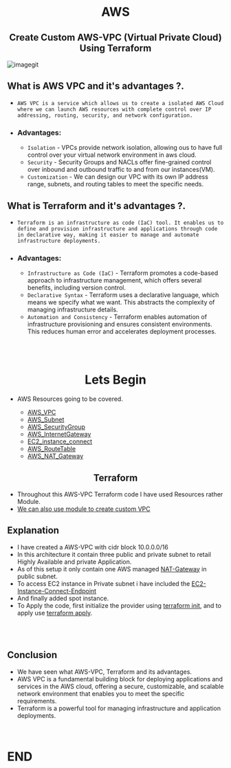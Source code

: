 <h1 align="center"> AWS </h1>
<h2 align="center"> Create Custom AWS-VPC (Virtual Private Cloud) Using Terraform </h2>

![imagegit](https://github.com/shankar439/Images/assets/70714976/930efa49-e276-4493-9090-6461f9f51e9a)

## What is AWS VPC and it's advantages ?. 

  - `AWS VPC is a service which allows us to create a isolated AWS Cloud where we can launch AWS resources with complete control over IP addressing, routing, security, and network configuration. `
  - ### Advantages:
    - `Isolation` -  VPCs provide network isolation, allowing ous to have full control over your virtual network environment in aws cloud.
    - `Security` - Security Groups and NACLs offer fine-grained control over inbound and outbound traffic to and from our instances(VM).
    - `Customization` - We can design our VPC with its own IP address range, subnets, and routing tables to meet the specific needs.

## What is Terraform and it's advantages ?. 

  - `Terraform is an infrastructure as code (IaC) tool. It enables us to define and provision infrastructure and applications through code in declarative way, making it easier to manage and automate infrastructure deployments.`
  - ### Advantages:
    - `Infrastructure as Code (IaC)` -  Terraform promotes a code-based approach to infrastructure management, which offers several benefits, including version control.
    - `Declarative Syntax` - Terraform uses a declarative language, which means we specify what we want. This abstracts the complexity of managing infrastructure details.
    - `Automation and Consistency` - Terraform enables automation of infrastructure provisioning and ensures consistent environments. This reduces human error and accelerates deployment processes.
  
<br>
<br>



<h1 align="center">Lets Begin </h1>

- AWS Resources going to be covered.

    - [AWS_VPC](https://registry.terraform.io/providers/hashicorp/aws/latest/docs/resources/vpc)
    - [AWS_Subnet](https://registry.terraform.io/providers/hashicorp/aws/latest/docs/resources/subnet)
    - [AWS_SecurityGroup](https://registry.terraform.io/providers/hashicorp/aws/latest/docs/resources/security_group.html)
    - [AWS_InternetGateway](https://registry.terraform.io/providers/hashicorp/aws/latest/docs/resources/internet_gateway)
    - [EC2_instance_connect](https://github.com/hashicorp/terraform-provider-aws/issues/32011)
    - [AWS_RouteTable](https://registry.terraform.io/providers/hashicorp/aws/latest/docs/resources/route_table)
    - [AWS_NAT_Gateway](https://registry.terraform.io/providers/hashicorp/aws/latest/docs/resources/nat_gateway)




<h2 align="center">Terraform</h2>

- Throughout this AWS-VPC Terraform code I have used Resources rather Module.
- [We can also use module to create custom VPC](https://registry.terraform.io/modules/terraform-aws-modules/vpc/aws/latest)


## Explanation

- I have created a AWS-VPC with cidr block 10.0.0.0/16
- In this architecture it contain three public and private subnet to retail Highly Available and private Application.
- As of this setup it only contain one AWS managed [NAT-Gateway](https://docs.aws.amazon.com/vpc/latest/userguide/vpc-nat-gateway.html) in public subnet.
- To access EC2 instance in Private subnet i have included the [EC2-Instance-Connect-Endpoint](https://aws.amazon.com/blogs/compute/secure-connectivity-from-public-to-private-introducing-ec2-instance-connect-endpoint-june-13-2023/)
- And finally added spot instance.
- To Apply the code, first initialize the provider using [terraform init](https://developer.hashicorp.com/terraform/cli/commands/init), and to apply use [terraform apply](https://developer.hashicorp.com/terraform/cli/commands/apply). 

<br>
<br>


## Conclusion

- We have seen what AWS-VPC, Terraform and its advantages.
- AWS VPC is a fundamental building block for deploying applications and services in the AWS cloud, offering a secure, customizable, and scalable network environment that enables you to meet the specific requirements.
- Terraform is a powerful tool for managing infrastructure and application deployments.


<br>

# END
